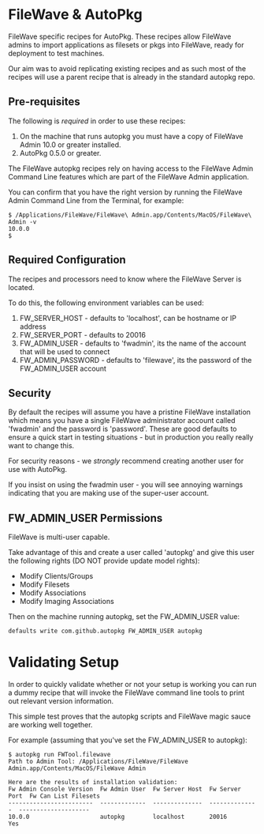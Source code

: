 # FileWave & AutoPkg
FileWave specific recipes for AutoPkg.  These recipes allow FileWave admins to
import applications as filesets or pkgs into FileWave, ready for deployment to
test machines. 

Our aim was to avoid replicating existing recipes and as such most of the
recipes will use a parent recipe that is already in the standard autopkg repo.

## Pre-requisites
The following is *required* in order to use these recipes: 

1. On the machine that runs autopkg you must have a copy of FileWave Admin 10.0
or greater installed.
1. AutoPkg 0.5.0 or greater.

The FileWave autopkg recipes rely on having access to the FileWave Admin 
Command Line features which are part of the FileWave Admin application.

You can confirm that you have the right version by running the FileWave Admin
Command Line from the Terminal, for example:

    $ /Applications/FileWave/FileWave\ Admin.app/Contents/MacOS/FileWave\ Admin -v
    10.0.0
    $

## Required Configuration
The recipes and processors need to know where the FileWave Server is located.
  
To do this, the following environment variables can be used:

1. FW_SERVER_HOST - defaults to 'localhost', can be hostname or IP address
1. FW_SERVER_PORT - defaults to 20016
1. FW_ADMIN_USER - defaults to 'fwadmin', its the name of the account that will be used to connect
1. FW_ADMIN_PASSWORD - defaults to 'filewave', its the password of the FW_ADMIN_USER account

## Security
By default the recipes will assume you have a pristine FileWave installation 
which means you have a single FileWave administrator account called 'fwadmin'
and the password is 'password'.  These are good defaults to ensure a quick 
start in testing situations - but in production you really really want to 
change this.

For security reasons - we *strongly* recommend creating another user 
for use with AutoPkg.  

If you insist on using the fwadmin user - you will see annoying warnings 
indicating that you are making use of the super-user account.
   
## FW_ADMIN_USER Permissions
FileWave is multi-user capable.  

Take advantage of this and create a user called 'autopkg' and give this 
user the following rights (DO NOT provide update model rights): 
 - Modify Clients/Groups
 - Modify Filesets
 - Modify Associations
 - Modify Imaging Associations
  
Then on the machine running autopkg, set the FW_ADMIN_USER value:

    defaults write com.github.autopkg FW_ADMIN_USER autopkg
    
# Validating Setup 
In order to quickly validate whether or not your setup is working you can run
a dummy recipe that will invoke the FileWave command line tools to print out 
relevant version information.  

This simple test proves that the autopkg scripts and FileWave magic sauce 
are working well together. 

For example (assuming that you've set the FW_ADMIN_USER to autopkg):

    $ autopkg run FWTool.filewave
    Path to Admin Tool: /Applications/FileWave/FileWave Admin.app/Contents/MacOS/FileWave Admin

    Here are the results of installation validation:
    Fw Admin Console Version  Fw Admin User  Fw Server Host  Fw Server Port  Fw Can List Filesets  
    ------------------------  -------------  --------------  --------------  --------------------  
    10.0.0                    autopkg        localhost       20016           Yes                   


    
    
    

